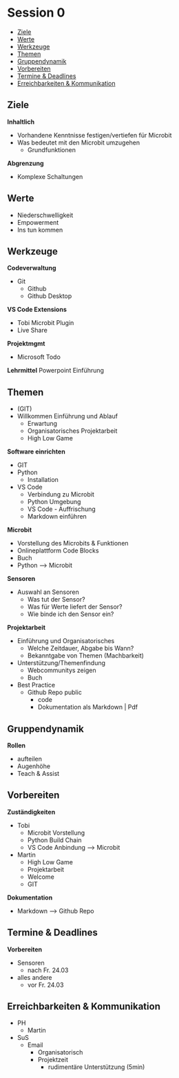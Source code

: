 # Session 0 <!-- omit from toc --> 
- [Ziele](#ziele)
- [Werte](#werte)
- [Werkzeuge](#werkzeuge)
- [Themen](#themen)
- [Gruppendynamik](#gruppendynamik)
- [Vorbereiten](#vorbereiten)
- [Termine \& Deadlines](#termine--deadlines)
- [Erreichbarkeiten \& Kommunikation](#erreichbarkeiten--kommunikation)


## Ziele 

**Inhaltlich**
-	Vorhandene Kenntnisse festigen/vertiefen für Microbit
-	Was bedeutet mit den Microbit umzugehen
    -  Grundfunktionen 

**Abgrenzung**

-	Komplexe Schaltungen

## Werte
- Niederschwelligkeit
- Empowerment
- Ins tun kommen




## Werkzeuge
 **Codeverwaltung**
- Git
  - Github
  - Github Desktop

**VS Code Extensions**
- Tobi Microbit Plugin
- Live Share 

**Projektmgmt**
- Microsoft Todo

**Lehrmittel**
	Powerpoint
		Einführung

## Themen
-	(GIT)
- Willkommen Einführung und Ablauf
  - Erwartung 
  - Organisatorisches Projektarbeit
  - High Low Game 


**Software einrichten**
  - GIT
  - Python
    - Installation
  - VS Code
    - Verbindung zu Microbit
    - Python Umgebung
    - VS Code - Auffrischung
    - Markdown einführen
  
**Microbit**
  - Vorstellung des Microbits & Funktionen
  - Onlineplattform Code Blocks
  - Buch
  - Python --> Microbit

**Sensoren**
  - Auswahl an Sensoren
    - Was tut der Sensor?
    - Was für Werte liefert der Sensor?
    - Wie binde ich den Sensor ein?
  
**Projektarbeit**
- Einführung und Organisatorisches
  - Welche Zeitdauer, Abgabe bis Wann?
  - Bekanntgabe von Themen (Machbarkeit)
- Unterstützung/Themenfindung 
  - Webcommunitys zeigen
  - Buch
- Best Practice
  - Github Repo public
    - code
    - Dokumentation als Markdown | Pdf

## Gruppendynamik

**Rollen**
- aufteilen
- Augenhöhe
- Teach & Assist

## Vorbereiten
  **Zuständigkeiten**
  - Tobi
    - Microbit Vorstellung
    - Python Build Chain
    - VS Code Anbindung --> Microbit
  - Martin
    - High Low Game
    - Projektarbeit
    - Welcome 
    - GIT

**Dokumentation**
- Markdown --> Github Repo

## Termine & Deadlines

**Vorbereiten**
- Sensoren
  - nach Fr. 24.03
- alles andere
  - vor Fr. 24.03

## Erreichbarkeiten & Kommunikation 

- PH 
  - Martin
- SuS
  - Email
    - Organisatorisch
    - Projektzeit
      - rudimentäre Unterstützung (5min)